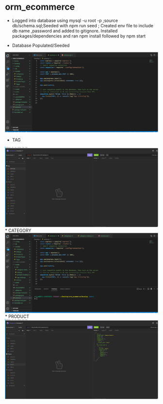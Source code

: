 # orm_ecommerce
* Logged into database using 
mysql -u root -p ;source db/schema.sql;Seeded with npm run seed ;
Created env file to include db name ,password and added to gitignore.
Installed packages/dependencies and ran npm install followed by npm start

* Database Populated/Seeded
<img src="./DB_ Populated.gif">

* TAG
<img src="./Tag.gif">
* CATEGORY
<img src="./Category.gif">
* PRODUCT
<img src="./Product.gif">
